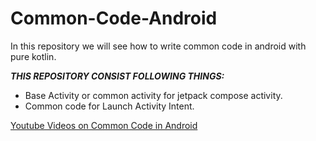 # Common-Code-Android

In this repository we will see how to write common code in android with pure kotlin.

_**THIS REPOSITORY CONSIST FOLLOWING THINGS:**_

- Base Activity or common activity for jetpack compose activity.
- Common code for Launch Activity Intent.

<a href = "https://www.youtube.com/playlist?list=PL4EnMCc01RC2spb3GATV7mgOxAexos1x-"> Youtube Videos on Common Code in Android </a>
